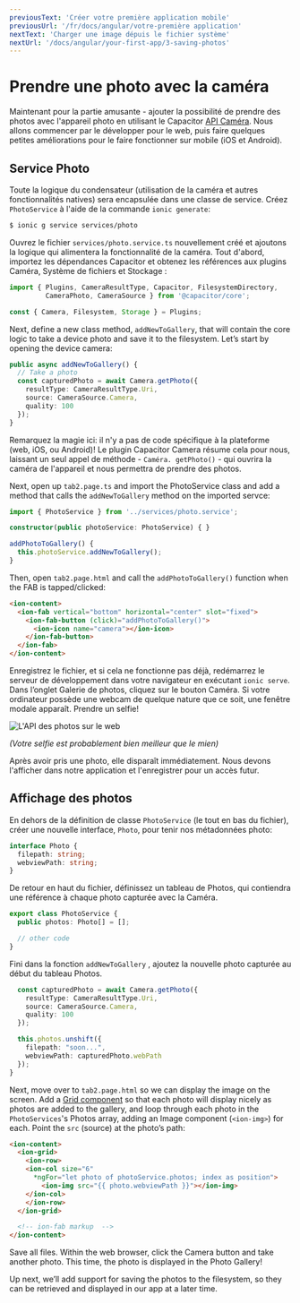 ```yaml
---
previousText: 'Créer votre première application mobile'
previousUrl: '/fr/docs/angular/votre-première application'
nextText: 'Charger une image dépuis le fichier système'
nextUrl: '/docs/angular/your-first-app/3-saving-photos'
---
```


# Prendre une photo avec la caméra

Maintenant pour la partie amusante - ajouter la possibilité de prendre des photos avec l'appareil photo en utilisant le Capacitor [API Caméra](https://capacitor.ionicframework.com/docs/apis/camera). Nous allons commencer par le développer pour le web, puis faire quelques petites améliorations pour le faire fonctionner sur mobile (iOS et Android).

## Service Photo

Toute la logique du condensateur (utilisation de la caméra et autres fonctionnalités natives) sera encapsulée dans une classe de service. Créez ` PhotoService ` à l'aide de la commande ` ionic generate `:

```bash
$ ionic g service services/photo
```

Ouvrez le fichier `services/photo.service.ts` nouvellement créé et ajoutons la logique qui alimentera la fonctionnalité de la caméra. Tout d'abord, importez les dépendances Capacitor et obtenez les références aux plugins Caméra, Système de fichiers et Stockage :

```typescript
import { Plugins, CameraResultType, Capacitor, FilesystemDirectory, 
         CameraPhoto, CameraSource } from '@capacitor/core';

const { Camera, Filesystem, Storage } = Plugins;
```

Next, define a new class method, `addNewToGallery`, that will contain the core logic to take a device photo and save it to the filesystem. Let’s start by opening the device camera:

```typescript
public async addNewToGallery() {
  // Take a photo
  const capturedPhoto = await Camera.getPhoto({
    resultType: CameraResultType.Uri, 
    source: CameraSource.Camera, 
    quality: 100 
  });
}
```

Remarquez la magie ici: il n'y a pas de code spécifique à la plateforme (web, iOS, ou Android)! Le plugin Capacitor Camera résume cela pour nous, laissant un seul appel de méthode - `Caméra. getPhoto()` - qui ouvrira la caméra de l'appareil et nous permettra de prendre des photos.

Next, open up `tab2.page.ts` and import the PhotoService class and add a method that calls the `addNewToGallery` method on the imported servce:

```typescript
import { PhotoService } from '../services/photo.service';

constructor(public photoService: PhotoService) { }

addPhotoToGallery() {
  this.photoService.addNewToGallery();
}
```

Then, open `tab2.page.html` and call the `addPhotoToGallery()` function when the FAB is tapped/clicked:

```html
<ion-content>
  <ion-fab vertical="bottom" horizontal="center" slot="fixed">
    <ion-fab-button (click)="addPhotoToGallery()">
      <ion-icon name="camera"></ion-icon>
    </ion-fab-button>
  </ion-fab>
</ion-content>
```

Enregistrez le fichier, et si cela ne fonctionne pas déjà, redémarrez le serveur de développement dans votre navigateur en exécutant `ionic serve`. Dans l’onglet Galerie de photos, cliquez sur le bouton Caméra. Si votre ordinateur possède une webcam de quelque nature que ce soit, une fenêtre modale apparaît. Prendre un selfie!

![L'API des photos sur le web](/docs/assets/img/guides/first-app-cap-ng/camera-web.png)

_(Votre selfie est probablement bien meilleur que le mien)_

Après avoir pris une photo, elle disparaît immédiatement. Nous devons l'afficher dans notre application et l'enregistrer pour un accès futur.

## Affichage des photos

En dehors de la définition de classe `PhotoService` (le tout en bas du fichier), créer une nouvelle interface, `Photo`, pour tenir nos métadonnées photo:

```typescript
interface Photo {
  filepath: string;
  webviewPath: string;
}
```

De retour en haut du fichier, définissez un tableau de Photos, qui contiendra une référence à chaque photo capturée avec la Caméra.

```typescript
export class PhotoService {
  public photos: Photo[] = [];

  // other code
}
```

Fini dans la fonction `addNewToGallery` , ajoutez la nouvelle photo capturée au début du tableau Photos.

```typescript
  const capturedPhoto = await Camera.getPhoto({
    resultType: CameraResultType.Uri, 
    source: CameraSource.Camera, 
    quality: 100 
  });

  this.photos.unshift({
    filepath: "soon...",
    webviewPath: capturedPhoto.webPath
  });
}
```

Next, move over to `tab2.page.html` so we can display the image on the screen. Add a [Grid component](https://ionicframework.com/docs/api/grid) so that each photo will display nicely as photos are added to the gallery, and loop through each photo in the `PhotoServices`'s Photos array, adding an Image component (`<ion-img>`) for each. Point the `src` (source) at the photo’s path:

```html
<ion-content>
  <ion-grid>
    <ion-row>
    <ion-col size="6" 
      *ngFor="let photo of photoService.photos; index as position">
        <ion-img src="{{ photo.webviewPath }}"></ion-img>
    </ion-col>
    </ion-row>
  </ion-grid>

  <!-- ion-fab markup  -->
</ion-content>
```

Save all files. Within the web browser, click the Camera button and take another photo. This time, the photo is displayed in the Photo Gallery!

Up next, we’ll add support for saving the photos to the filesystem, so they can be retrieved and displayed in our app at a later time.
